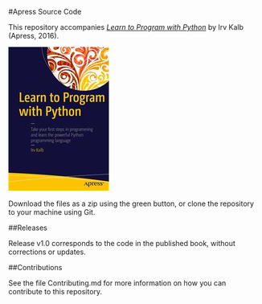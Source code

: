 #Apress Source Code

This repository accompanies [*Learn to Program with Python*](http://www.apress.com/9781484218686) by Irv Kalb (Apress, 2016).

![Cover image](9781484218686.jpg)

Download the files as a zip using the green button, or clone the repository to your machine using Git.

##Releases

Release v1.0 corresponds to the code in the published book, without corrections or updates.

##Contributions

See the file Contributing.md for more information on how you can contribute to this repository.
